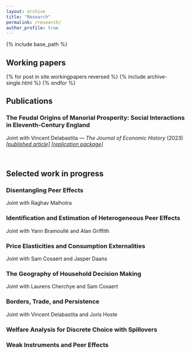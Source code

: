 ```yaml
---
layout: archive
title: "Research"
permalink: /research/
author_profile: true
---
```


{% include base_path %}

<h2>Working papers</h2>
{% for post in site.workingpapers reversed %}
    {% include archive-single.html %}
{% endfor %}


<br>
<h2>Publications</h2>
<h3 class="archive__item-title" itemprop="headline">The Feudal Origins of Manorial Prosperity: Social Interactions in Eleventh-Century England</h3>
<p>Joint with Vincent Delabastita &mdash; <i>The Journal of Economic History</i> (2023) <br> 
    <a href="https://doi.org/10.1017/S0022050723000116"><i>[published article]</i></a> <a href="https://doi.org/10.3886/E184904V1"><i>[replication package]</i></a></p>


<br>
<h2>Selected work in progress</h2>

<h3 class="archive__item-title" itemprop="headline">Disentangling Peer Effects</h3>
<p>Joint with Raghav Malhotra <br> </p>

<h3 class="archive__item-title" itemprop="headline">Identification and Estimation of Heterogeneous Peer Effects</h3>
<p>Joint with Yann Bramoullé and Alan Griffith <br> </p>

<h3 class="archive__item-title" itemprop="headline">Price Elasticities and Consumption Externalities</h3>
<p>Joint with Sam Cosaert and Jasper Daans <br> </p>

<h3 class="archive__item-title" itemprop="headline">The Geography of Household Decision Making</h3>
<p>Joint with Laurens Cherchye and Sam Cosaert <br> </p>

<h3 class="archive__item-title" itemprop="headline">Borders, Trade, and Persistence</h3>
<p>Joint with Vincent Delabastita and Joris Hoste <br> </p>

<h3 class="archive__item-title" itemprop="headline">Welfare Analysis for Discrete Choice with Spillovers </h3>

<h3 class="archive__item-title" itemprop="headline">Weak Instruments and Peer Effects </h3>
